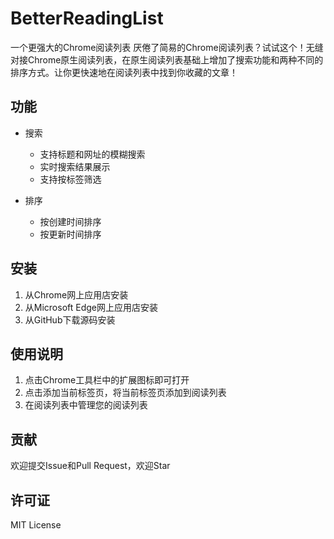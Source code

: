 # BetterReadingList
一个更强大的Chrome阅读列表
厌倦了简易的Chrome阅读列表？试试这个！无缝对接Chrome原生阅读列表，在原生阅读列表基础上增加了搜索功能和两种不同的排序方式。让你更快速地在阅读列表中找到你收藏的文章！

## 功能

- 搜索
  - 支持标题和网址的模糊搜索
  - 实时搜索结果展示
  - 支持按标签筛选

- 排序
  - 按创建时间排序
  - 按更新时间排序

## 安装

1. 从Chrome网上应用店安装
2. 从Microsoft Edge网上应用店安装 
3. 从GitHub下载源码安装

## 使用说明

1. 点击Chrome工具栏中的扩展图标即可打开
2. 点击添加当前标签页，将当前标签页添加到阅读列表
3. 在阅读列表中管理您的阅读列表

## 贡献

欢迎提交Issue和Pull Request，欢迎Star

## 许可证

MIT License
